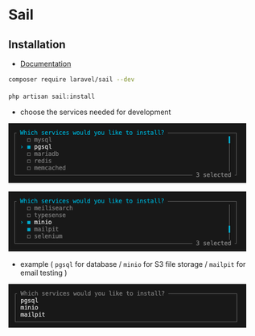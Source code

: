 # Sail

## Installation

-   [Documentation](https://laravel.com/docs/11.x/sail#installing-sail-into-existing-applications)

```bash
composer require laravel/sail --dev

php artisan sail:install
```

-   choose the services needed for development

![Screenshot_A](./assets/02_dev-environment-with-sail_A.png)

![Screenshot_B](./assets/02_dev-environment-with-sail_B.png)

-   example ( `pgsql` for database / `minio` for S3 file storage / `mailpit` for email testing )

![Screenshot_C](./assets/02_dev-environment-with-sail_C.png)
